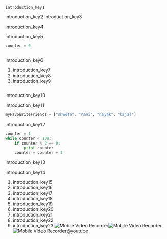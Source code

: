 ```ngMeta
introduction_key1
```

introduction_key2
introduction_key3


introduction_key4



introduction_key5
```python
counter = 0
```

```python
```



introduction_key6


1. introduction_key7
2. introduction_key8
3. introduction_key9
```python counter = 0 while counter < 5: print "NavGurukul" counter = counter + 1 print "one time print"
```


introduction_key10


introduction_key11
```python
myFavouriteFriends = ["shweta", "rani", "nayak", "kajal"]
```


introduction_key12



```python
counter = 1
while counter < 100:
	if counter % 2 == 0:
		print counter
	counter = counter + 1
```


introduction_key13


introduction_key14


1. introduction_key15
2. introduction_key16
3. introduction_key17
4. introduction_key18
5. introduction_key19
6. introduction_key20
7. introduction_key21
8. introduction_key22
9. introduction_key23
![Mobile Video Recorder](assets/example2.jpeg)![Mobile Video Recorder](assets/example1.jpeg)![Mobile Video Recorder](assets/example3.jpeg)@[youtube](loops-video-id-here)